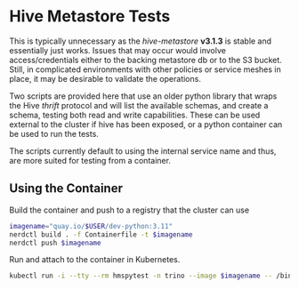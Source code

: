 Hive Metastore Tests
====================

This is typically unnecessary as the *hive-metastore* **v3.1.3**
is stable and essentially just works. Issues that may occur would 
involve access/credentials either to the backing metastore db or 
to the S3 bucket. Still, in complicated environments with other 
policies or service meshes in place, it may be desirable to 
validate the operations.

Two scripts are provided here that use an older python library 
that wraps the Hive *thrift* protocol and will list the available 
schemas, and create a schema, testing both read and write capabilities.
These can be used external to the cluster if hive has been exposed, 
or a python container can be used to run the tests.

The scripts currently default to using the internal service name 
and thus, are more suited for testing from a container.

## Using the Container

Build the container and push to a registry that the cluster can use
```sh
imagename="quay.io/$USER/dev-python:3.11"
nerdctl build . -f Containerfile -t $imagename
nerdctl push $imagename
```

Run and attach to the container in Kubernetes.
```sh
kubectl run -i --tty --rm hmspytest -n trino --image $imagename -- /bin/bash
```
